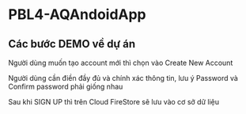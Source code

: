# PBL4-AQAndoidApp

## Các bước DEMO về dự án

Người dùng muốn tạo account mới thì chọn vào Create New Account

Người dùng cần điền đầy đủ và chính xác thông tin, lưu ý Password và Confirm password phải giống nhau

Sau khi SIGN UP thì trên Cloud FireStore sẽ lưu vào cơ sở dữ liệu

